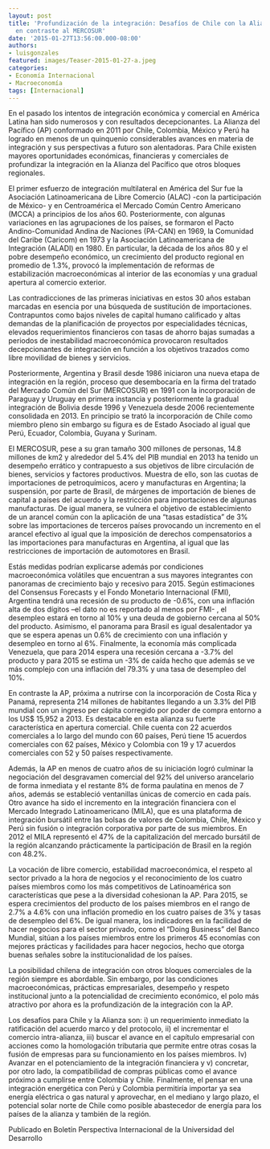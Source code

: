 ```yaml
---
layout: post
title: 'Profundización de la integración: Desafíos de Chile con la Alianza del Pacífico
  en contraste al MERCOSUR'
date: '2015-01-27T13:56:00.000-08:00'
authors:
- luisgonzales
featured: images/Teaser-2015-01-27-a.jpeg
categories:
- Economía Internacional
- Macroeconomía
tags: [Internacional]
---
```


En el pasado los intentos de integración económica y comercial en América Latina han sido numerosos y  con resultados decepcionantes. La Alianza del Pacífico (AP) conformado en 2011 por Chile, Colombia, México y Perú ha logrado en menos de un quinquenio considerables avances en materia de integración y sus perspectivas a futuro son alentadoras. Para Chile existen mayores oportunidades económicas, financieras y comerciales de profundizar la integración en la Alianza del Pacífico que otros bloques regionales.

El primer esfuerzo de integración multilateral en América del Sur fue la Asociación Latinoamericana de Libre Comercio (ALAC) -con la participación de México- y en Centroamérica el Mercado Común Centro Americano (MCCA) a principios de los años 60. Posteriormente, con algunas variaciones en las agrupaciones de los países, se formaron el Pacto Andino-Comunidad Andina de Naciones (PA-CAN)  en 1969, la Comunidad del Caribe (Caricom) en 1973 y la Asociación Latinoamericana de Integración (ALADI) en 1980. En particular, la década de los años 80 y el pobre desempeño económico, un crecimiento del producto regional en  promedio de 1.3%,  provocó la implementación de reformas de estabilización macroeconómicas al interior de las economías y una gradual apertura al comercio exterior.

Las contradicciones de las primeras iniciativas en estos 30 años estaban marcadas en esencia por una búsqueda de sustitución de importaciones. Contrapuntos como bajos niveles de capital humano calificado y altas demandas de la planificación de proyectos por especialidades técnicas, elevados requerimientos financieros con tasas de ahorro bajas sumadas a periodos de inestabilidad macroeconómica provocaron resultados decepcionantes de integración en función a los objetivos trazados como libre movilidad de bienes y servicios.  

Posteriormente, Argentina y Brasil desde 1986 iniciaron una nueva etapa de integración en la región, proceso que desembocaría en la firma del tratado del Mercado Común del Sur (MERCOSUR) en 1991 con la incorporación de Paraguay y Uruguay en primera instancia y posteriormente la gradual  integración de Bolivia desde 1996 y Venezuela desde 2006 recientemente consolidada en 2013. En principio se trató la incorporación de Chile como miembro pleno sin embargo su figura es de Estado Asociado al igual que Perú, Ecuador, Colombia, Guyana y Surinam.

El MERCOSUR, pese a su gran tamaño 300 millones de personas, 14.8 millones de km2  y alrededor del 5.4% del PIB mundial en 2013 ha tenido un desempeño errático y contrapuesto a sus objetivos de libre circulación de bienes, servicios y factores productivos. Muestra de ello, son las cuotas de importaciones de petroquímicos, acero y manufacturas en Argentina; la suspensión, por parte de Brasil,  de márgenes de importación de bienes de capital a países del acuerdo y la restricción para importaciones de algunas manufacturas. De igual manera, se vulnera el objetivo de establecimiento de un arancel común con la aplicación de una “tasas estadística” de 3% sobre las importaciones de terceros países provocando un incremento en el arancel efectivo al igual que la imposición de derechos compensatorios a las importaciones para manufacturas en Argentina, al igual que las restricciones de importación de automotores en Brasil.

Estás medidas podrían explicarse además por condiciones macroeconómica volátiles que  encuentran a sus mayores integrantes con panoramas de crecimiento bajo y recesivo para 2015. Según estimaciones del Consensus Forecasts y el Fondo Monetario Internacional (FMI), Argentina tendrá una recesión de su producto de  -0.6%, con una inflación alta de dos dígitos –el dato no es reportado al menos por FMI- ,  el desempleo estará en torno al 10% y una deuda de gobierno cercana al 50% del producto. Asimismo, el panorama para Brasil es igual desalentador ya que se espera apenas un 0.6% de crecimiento con una inflación y desempleo en torno al 6%. Finalmente, la economía más complicada Venezuela, que para 2014 espera una recesión cercana a -3.7% del producto y para 2015 se estima un -3% de caída  hecho que además se ve más complejo con una inflación del 79.3% y una tasa de desempleo del 10%.

En contraste la AP, próxima a nutrirse con la incorporación de Costa Rica y Panamá, representa 214 millones de habitantes llegando a un 3.3% del PIB mundial con un ingreso per cápita corregido por poder de compra entorno a los US$ 15,952 a 2013. Es destacable en esta alianza su fuerte característica en apertura comercial. Chile cuenta con 22 acuerdos comerciales a lo largo del mundo con 60 países, Perú tiene 15 acuerdos comerciales con 62 países,  México y Colombia  con 19 y 17 acuerdos comerciales con 52 y 50 países respectivamente.

Además, la AP en menos de cuatro años de su iniciación logró culminar la negociación del desgravamen comercial del 92% del universo arancelario de forma inmediata y el restante 8% de forma paulatina en menos de 7 años, además se estableció ventanillas únicas de comercio en cada país. Otro avance ha sido el incremento en la integración financiera con el Mercado Integrado Latinoamericano (MILA), que es una plataforma de integración bursátil entre las bolsas de valores de Colombia, Chile, México y Perú sin fusión o integración corporativa por parte de sus miembros. En 2012 el MILA representó el 47% de la capitalización del mercado bursátil de la región alcanzando prácticamente la participación de Brasil en la región con 48.2%.

La vocación de libre comercio, estabilidad macroeconómica, el respeto al sector privado a la hora de negocios y el reconocimiento de los cuatro países miembros como los más competitivos de Latinoamérica son características que pese a la diversidad cohesionan la AP. Para 2015, se espera crecimientos del producto de los países miembros en el rango de 2.7% a 4.6% con una inflación promedio en los cuatro países de 3% y tasas de desempleo del 6%. De igual manera, los indicadores en la facilidad de hacer negocios para el sector privado, como el “Doing Business” del Banco Mundial, sitúan a los países miembros entre los primeros 45 economías con mejores prácticas y facilidades para hacer negocios, hecho que otorga buenas señales sobre la institucionalidad de los países.

La posibilidad chilena de integración con otros bloques comerciales de la región siempre es abordable. Sin embargo, por las condiciones macroeconómicas, prácticas empresariales, desempeño y respeto institucional junto a la potencialidad de crecimiento económico, el polo más atractivo por ahora es la profundización de la integración con la AP.  


Los desafíos para Chile y la Alianza son: i) un requerimiento inmediato la ratificación del acuerdo marco y del protocolo, ii) el incrementar el comercio intra-alianza, iii) buscar el avance en el capítulo empresarial con acciones como la homologación tributaria que permite entre otras cosas la fusión de empresas para su funcionamiento en los países miembros. Iv) Avanzar en el potenciamiento de la integración financiera y v) concretar, por otro lado, la compatibilidad de compras públicas como el avance próximo a cumplirse entre Colombia y Chile. Finalmente, el pensar en una integración energética  con Perú y Colombia permitiría importar ya sea energía eléctrica o gas natural y aprovechar, en el mediano y largo plazo, el potencial solar norte de Chile como posible abastecedor de energía para los países de la alianza y también de la región.

Publicado en Boletín Perspectiva Internacional de la Universidad del Desarrollo

